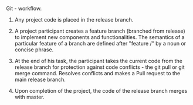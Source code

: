 Git - workflow.

1) Any project code is placed in the release branch.

2) A project participant creates a feature branch (branched from release) to implement new components and functionalities. The semantics of a particular feature of a branch are defined after "feature /" by a noun or concise phrase.

3) At the end of his task, the participant takes the current code from the release branch for protection against code conflicts - the git pull or git merge command. Resolves conflicts and makes a Pull request to the main release branch.

4) Upon completion of the project, the code of the release branch merges with master. 
